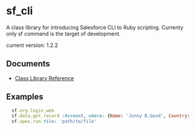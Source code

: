 # sf_cli
A class library for introducing Salesforce CLI to Ruby scripting.
Currenty only sf command is the target of development.

current version: 1.2.2

## Documents
- [Class Library Reference](https://tmkw.github.io/sf_cli/)

## Examples
```ruby
  sf.org.login_web
  sf.data.get_record :Account, where: {Name: 'Jonny B.Good', Country: 'USA'}
  sf.apex.run file: 'path/to/file'
```
